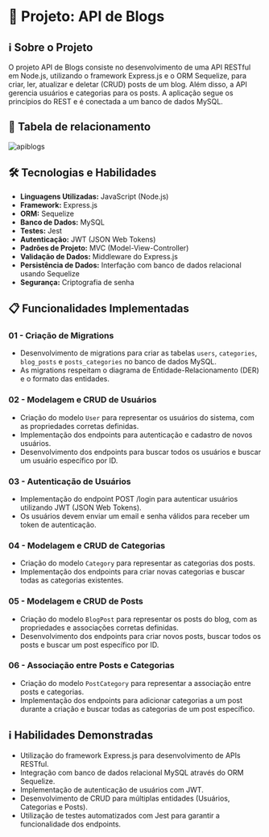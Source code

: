 # 🚀 Projeto: API de Blogs

## ℹ️ Sobre o Projeto

O projeto API de Blogs consiste no desenvolvimento de uma API RESTful em Node.js, utilizando o framework Express.js e o ORM Sequelize, para criar, ler, atualizar e deletar (CRUD) posts de um blog. Além disso, a API gerencia usuários e categorias para os posts. A aplicação segue os princípios do REST e é conectada a um banco de dados MySQL.

## 📸 Tabela de relacionamento

![apiblogs](public/login.gif)

## 🛠️ Tecnologias e Habilidades

- **Linguagens Utilizadas:** JavaScript (Node.js)
- **Framework:** Express.js
- **ORM:** Sequelize
- **Banco de Dados:** MySQL
- **Testes:** Jest
- **Autenticação:** JWT (JSON Web Tokens)
- **Padrões de Projeto:** MVC (Model-View-Controller)
- **Validação de Dados:** Middleware do Express.js
- **Persistência de Dados:** Interfação com banco de dados relacional usando Sequelize
- **Segurança:** Criptografia de senha

## 📋 Funcionalidades Implementadas

### 01 - Criação de Migrations

- Desenvolvimento de migrations para criar as tabelas `users`, `categories`, `blog_posts` e `posts_categories` no banco de dados MySQL.
- As migrations respeitam o diagrama de Entidade-Relacionamento (DER) e o formato das entidades.

### 02 - Modelagem e CRUD de Usuários

- Criação do modelo `User` para representar os usuários do sistema, com as propriedades corretas definidas.
- Implementação dos endpoints para autenticação e cadastro de novos usuários.
- Desenvolvimento dos endpoints para buscar todos os usuários e buscar um usuário específico por ID.

### 03 - Autenticação de Usuários

- Implementação do endpoint POST /login para autenticar usuários utilizando JWT (JSON Web Tokens).
- Os usuários devem enviar um email e senha válidos para receber um token de autenticação.

### 04 - Modelagem e CRUD de Categorias

- Criação do modelo `Category` para representar as categorias dos posts.
- Implementação dos endpoints para criar novas categorias e buscar todas as categorias existentes.

### 05 - Modelagem e CRUD de Posts

- Criação do modelo `BlogPost` para representar os posts do blog, com as propriedades e associações corretas definidas.
- Desenvolvimento dos endpoints para criar novos posts, buscar todos os posts e buscar um post específico por ID.

### 06 - Associação entre Posts e Categorias

- Criação do modelo `PostCategory` para representar a associação entre posts e categorias.
- Implementação dos endpoints para adicionar categorias a um post durante a criação e buscar todas as categorias de um post específico.

## ℹ️ Habilidades Demonstradas

- Utilização do framework Express.js para desenvolvimento de APIs RESTful.
- Integração com banco de dados relacional MySQL através do ORM Sequelize.
- Implementação de autenticação de usuários com JWT.
- Desenvolvimento de CRUD para múltiplas entidades (Usuários, Categorias e Posts).
- Utilização de testes automatizados com Jest para garantir a funcionalidade dos endpoints.

